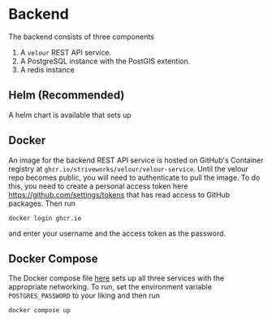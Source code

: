 # Backend

The backend consists of three components

1. A `velour` REST API service.
2. A PostgreSQL instance with the PostGIS extention.
3. A redis instance


## Helm (Recommended)

A helm chart is available that sets up

## Docker

An image for the backend REST API service is hosted on GitHub's Container registry at `ghcr.io/striveworks/velour/velour-service`. Until the velour repo becomes public, you will need to authenticate to pull the image. To do this, you need to create a personal access token here https://github.com/settings/tokens that has read access to GitHub packages. Then run

```shell
docker login ghcr.io
```

and enter your username and the access token as the password.

## Docker Compose

The Docker compose file [here](https://github.com/Striveworks/velour/blob/main/backend/docker-compose.yml) sets up all three services with the appropriate networking. To run, set the environment variable `POSTGRES_PASSWORD` to your liking and then run

```shell
docker compose up
```
